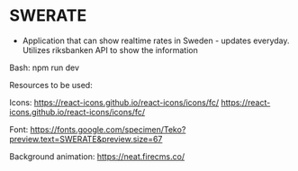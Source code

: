 # SWERATE

- Application that can show realtime rates in Sweden - updates everyday.
Utilizes riksbanken API to show the information


Bash:
npm run dev



Resources to be used:

Icons:
https://react-icons.github.io/react-icons/icons/fc/
https://react-icons.github.io/react-icons/icons/fc/

Font:
https://fonts.google.com/specimen/Teko?preview.text=SWERATE&preview.size=67


Background animation:
https://neat.firecms.co/